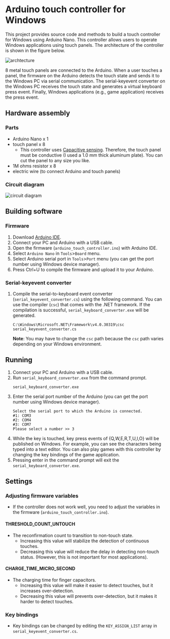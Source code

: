 # Arduino touch controller for Windows
This project provides source code and methods to build a touch controller for Windows using Arduino Nano. This controller allows users to operate Windows applications using touch panels. The architecture of the controller is shown in the figure below.

![archtecture](https://user-images.githubusercontent.com/4375451/236595483-032ebebf-071c-4ff7-b14a-1e42987d9b72.png) 

8 metal touch panels are connected to the Arduino. When a user touches a panel, the firmware on the Arduino detects the touch state and sends it to the Windows PC via serial communication. The serial-keyevent converter on the Windows PC receives the touch state and generates a virtual keyboard press event. Finally, Windows applications (e.g., game application) receives the press event.

## Hardware assembly
### Parts
* Arduino Nano x 1
* touch panel x 8
  * This controller uses [Capacitive sensing](https://en.wikipedia.org/wiki/Capacitive_sensing). Therefore, the touch panel must be conductive (I used a 1.0 mm thick aluminum plate). You can cut the panel to any size you like.
* 1M ohms resistor x 8
* electric wire (to connect Arduino and touch panels)

### Circuit diagram
![circuit diagram](https://user-images.githubusercontent.com/4375451/236595486-e8f42bc2-1add-4a36-a083-a25d42b087ab.png) 

## Building software
### Firmware
1. Download [Arduino IDE](https://www.arduino.cc/en/software).
2. Connect your PC and Arduino with a USB cable.
3. Open the firmware (`arduino_touch_controller.ino`) with Arduino IDE.
4. Select `Arduino Nano` in `Tools`>`Board` menu.
5. Select Arduino serial port in `Tools`>`Port` menu (you can get the port number using Windows device manager).
6. Press Ctrl+U to compile the firmware and upload it to your Arduino.

### Serial-keyevent converter
1. Compile the serial-to-keyboard event converter (`serial_keyevent_converter.cs`) using the following command. You can use the compiler (`csc`) that comes with the .NET framework. If the compilation is successful, `serial_keyboard_converter.exe` will be generated.

   ```
   C:\Windows\Microsoft.NET\Framework\v4.0.30319\csc serial_keyevent_converter.cs
   ```
   **Note**: You may have to change the `csc` path because the `csc` path varies depending on your Windows environment.

## Running
1. Connect your PC and Arduino with a USB cable.
2. Run `serial_keyboard_converter.exe` from the command prompt.
   ````
   serial_keyboard_converter.exe
   ````
3. Enter the serial port number of the Arduino (you can get the port number using Windows device manager).
   ```
   Select the serial port to which the Arduino is connected.
   #1: COM3
   #2: COM4
   #3: COM7
   Please select a number >> 3
   ````
4. While the key is touched, key press events of {Q,W,E,R,T,U,I,O} will be published on Windows. For example, you can see the characters being typed into a text editor. You can also play games with this controller by changing the key bindings of the game application.
5. Pressing enter in the command prompt will exit the `serial_keyboard_converter.exe`.

## Settings
### Adjusting firmware variables
* If the controller does not work well, you need to adjust the variables in the firmware (`arduino_touch_controller.ino`).

#### THRESHOLD_COUNT_UNTOUCH
* The reconfirmation count to transition to non-touch state.
  * Increasing this value will stabilize the detection of continuous touches.
  * Decreasing this value will reduce the delay in detecting non-touch status. (However, this is not important for most applications).

#### CHARGE_TIME_MICRO_SECOND
* The charging time for finger capacitors.
  * Increasing this value will make it easier to detect touches, but it increases over-detection.
  * Decreasing this value will prevents over-detection, but it makes it harder to detect touches.

### Key bindings
* Key bindings can be changed by editing the `KEY_ASSIGN_LIST` array in `serial_keyevent_converter.cs`.
